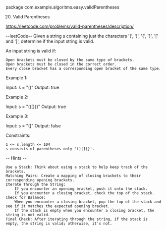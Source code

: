 package com.example.algoritms.easy.validParentheses

20. Valid Parentheses

https://leetcode.com/problems/valid-parentheses/description/

--leetCode--
Given a string s containing just the characters '(', ')', '{', '}', '[' and ']', determine if the input string is valid.

An input string is valid if:

    Open brackets must be closed by the same type of brackets.
    Open brackets must be closed in the correct order.
    Every close bracket has a corresponding open bracket of the same type.



Example 1:

Input: s = "()"
Output: true

Example 2:

Input: s = "()[]{}"
Output: true

Example 3:

Input: s = "(]"
Output: false



Constraints:

    1 <= s.length <= 104
    s consists of parentheses only '()[]{}'.

-- Hints --

    Use a Stack: Think about using a stack to help keep track of the brackets.
    Matching Pairs: Create a mapping of closing brackets to their corresponding opening brackets.
    Iterate Through the String:
        If you encounter an opening bracket, push it onto the stack.
        If you encounter a closing bracket, check the top of the stack.
    Check for Balance:
        When you encounter a closing bracket, pop the top of the stack and see if it matches the expected opening bracket.
        If the stack is empty when you encounter a closing bracket, the string is not valid.
    Final Check: After iterating through the string, if the stack is empty, the string is valid; otherwise, it’s not.
